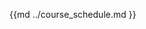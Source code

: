 {{md ../course_schedule.md }} 


<!-- # Parchment
A clean, single column blog template built for jekyll

## Usage

* To use this as your GitHub Page, fork this repository, and
  rename it to `<username>.github.io`. Your site will be live
  at `https://<username>.github.io/parchment-jekyll`.

* You can customise variables in `_config.yml` and `css/*` files.

* You can add markdown files, say `foo.md` in the root directory
  of the repository. It will then be accessible like
  `your.website.com/foo`.

* To add posts, add your posts in the `_posts` directory. Follow
  the naming convention `%yyyy-%mm-%dd-your-title-here.md`.

* To add a profile picture, use class `profile-picture` around
  the image.

## Contributing
Pull requests are welcome. For major changes, please open an
issue first to discuss what you would like to change.

## Credits
Parchment is inspired from the resume theme
[Researcher](https://github.com/ankitsultana/researcher)

## License
[GNU GPL v3](LICENSE)
 -->